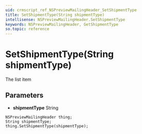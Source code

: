```yaml
---
uid: crmscript_ref_NSPreviewMailingHeader_SetShipmentType
title: SetShipmentType(String shipmentType)
intellisense: NSPreviewMailingHeader.SetShipmentType
keywords: NSPreviewMailingHeader, GetShipmentType
so.topic: reference
---
```


# SetShipmentType(String shipmentType)

The list item

## Parameters

* **shipmentType** String

```crmscript
NSPreviewMailingHeader thing;
String shipmentType;
thing.SetShipmentType(shipmentType);
```

